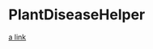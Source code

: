 # PlantDiseaseHelper
[a link](
https://github.com/oguzhan-c/PlantDiseaseHelper/blob/6d6ef47f7fbb8254865fa8612838e283e4407671/PlantDiseaseHelper/Documentation.docc/Documentation.md)
